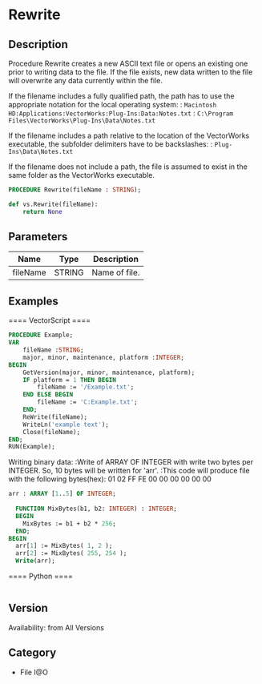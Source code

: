 # Rewrite

## Description
Procedure Rewrite creates a new ASCII text file or opens an existing one prior to writing data to the file.  If the file exists, new data written to the file will overwrite any data currently within the file.


If the filename includes a fully qualified path, the path has to use the appropriate notation for the local operating system:
: <code>Macintosh HD:Applications:VectorWorks:Plug-Ins:Data:Notes.txt</code>
: <code>C:\Program Files\VectorWorks\Plug-Ins\Data\Notes.txt</code>


If the filename includes a path relative to the location of the VectorWorks executable, the subfolder delimiters have to be backslashes:
: <code>Plug-Ins\Data\Notes.txt</code>


If the filename does not include a path, the file is assumed to exist in the same folder as the VectorWorks executable.

```pascal
PROCEDURE Rewrite(fileName : STRING);
```

```python
def vs.Rewrite(fileName):
    return None
```

## Parameters
|Name|Type|Description|
|---|---|---|
|fileName|STRING|Name of file.|

## Examples
==== VectorScript ====
```pascal
PROCEDURE Example;
VAR
    fileName :STRING; 
    major, minor, maintenance, platform :INTEGER;
BEGIN
    GetVersion(major, minor, maintenance, platform);
    IF platform = 1 THEN BEGIN
        fileName := '/Example.txt';
    END ELSE BEGIN
        fileName := 'C:Example.txt';
    END;
    ReWrite(fileName);
    WriteLn('example text');
    Close(fileName);
END;
RUN(Example);
```
Writing binary data:
:Write of ARRAY OF INTEGER with write two bytes per INTEGER. So, 10 bytes will be written for 'arr'.
:This code will produce file with the following bytes(hex): 01 02 FF FE 00 00 00 00 00 00
```pascal
arr : ARRAY [1..5] OF INTEGER;
	
  FUNCTION MixBytes(b1, b2: INTEGER) : INTEGER;
  BEGIN
    MixBytes := b1 + b2 * 256;
  END;
BEGIN
  arr[1] := MixBytes( 1, 2 );
  arr[2] := MixBytes( 255, 254 );
  Write(arr);
```
==== Python ====
```python

```

## Version
Availability: from All Versions

## Category
* File I@O

